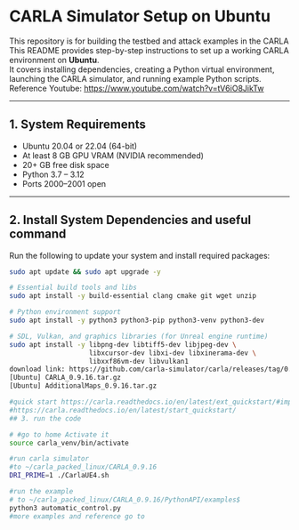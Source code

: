 
 # CARLA Simulator Setup on Ubuntu

This repository is for building the testbed and attack examples in the CARLA
This README provides step-by-step instructions to set up a working CARLA environment on **Ubuntu**.  
It covers installing dependencies, creating a Python virtual environment, launching the CARLA simulator, and running example Python scripts.
Reference Youtube: https://www.youtube.com/watch?v=tV6iO8JikTw

---

## 1. System Requirements

- Ubuntu 20.04 or 22.04 (64-bit)
- At least 8 GB GPU VRAM (NVIDIA recommended)
- 20+ GB free disk space
- Python 3.7 – 3.12
- Ports 2000–2001 open

---

## 2. Install System Dependencies and useful command

Run the following to update your system and install required packages:

```bash
sudo apt update && sudo apt upgrade -y

# Essential build tools and libs
sudo apt install -y build-essential clang cmake git wget unzip

# Python environment support
sudo apt install -y python3 python3-pip python3-venv python3-dev

# SDL, Vulkan, and graphics libraries (for Unreal engine runtime)
sudo apt install -y libpng-dev libtiff5-dev libjpeg-dev \
                    libxcursor-dev libxi-dev libxinerama-dev \
                    libxxf86vm-dev libvulkan1
download link: https://github.com/carla-simulator/carla/releases/tag/0.9.16/
[Ubuntu] CARLA_0.9.16.tar.gz
[Ubuntu] AdditionalMaps_0.9.16.tar.gz

#quick start https://carla.readthedocs.io/en/latest/ext_quickstart/#import-additional-assets
#https://carla.readthedocs.io/en/latest/start_quickstart/
## 3. run the code

# #go to home Activate it
source carla_venv/bin/activate

#run carla simulator
#to ~/carla_packed_linux/CARLA_0.9.16
DRI_PRIME=1 ./CarlaUE4.sh

#run the example
# to ~/carla_packed_linux/CARLA_0.9.16/PythonAPI/examples$ 
python3 automatic_control.py
#more examples and reference go to





